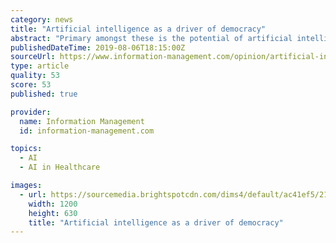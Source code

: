 ```yaml
---
category: news
title: "Artificial intelligence as a driver of democracy"
abstract: "Primary amongst these is the potential of artificial intelligence to continue improving the quality of life for the minority who still suffer through living in poverty, without access to proper healthcare, or those who struggle to access the services ..."
publishedDateTime: 2019-08-06T18:15:00Z
sourceUrl: https://www.information-management.com/opinion/artificial-intelligence-as-a-driver-of-democracy
type: article
quality: 53
score: 53
published: true

provider:
  name: Information Management
  id: information-management.com

topics:
  - AI
  - AI in Healthcare

images:
  - url: https://sourcemedia.brightspotcdn.com/dims4/default/ac41ef5/2147483647/strip/true/crop/1685x885+0+122/resize/1200x630!/quality/90/?url=https%3A%2F%2Fsourcemedia.brightspotcdn.com%2Ff7%2F94%2Faccb989e40118bfc2730c22b74f9%2Fdemocracy.jpg
    width: 1200
    height: 630
    title: "Artificial intelligence as a driver of democracy"
---
```

